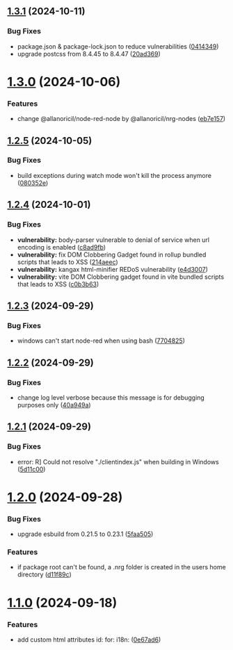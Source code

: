 ## [1.3.1](https://github.com/AllanOricil/nrg/compare/v1.3.0...v1.3.1) (2024-10-11)


### Bug Fixes

* package.json & package-lock.json to reduce vulnerabilities ([0414349](https://github.com/AllanOricil/nrg/commit/041434978d77fef797427822fa395102d9365235))
* upgrade postcss from 8.4.45 to 8.4.47 ([20ad369](https://github.com/AllanOricil/nrg/commit/20ad3695ae96ea6c89aed0e2523ca3eb8588ffb3))

# [1.3.0](https://github.com/AllanOricil/nrg/compare/v1.2.5...v1.3.0) (2024-10-06)


### Features

* change @allanoricil/node-red-node by @allanoricil/nrg-nodes ([eb7e157](https://github.com/AllanOricil/nrg/commit/eb7e15744440fbe958fccf74c0bf3479ad18c905))

## [1.2.5](https://github.com/AllanOricil/nrg/compare/v1.2.4...v1.2.5) (2024-10-05)


### Bug Fixes

* build exceptions during watch mode won't kill the process anymore ([080352e](https://github.com/AllanOricil/nrg/commit/080352ec310315fd34bb3500fc5d5660ef30c290))

## [1.2.4](https://github.com/AllanOricil/nrg/compare/v1.2.3...v1.2.4) (2024-10-01)


### Bug Fixes

* **vulnerability:** body-parser vulnerable to denial of service when url encoding is enabled ([c8ad9fb](https://github.com/AllanOricil/nrg/commit/c8ad9fb36b3ef8b7c33420745395ff00be3ab0e3))
* **vulnerability:** fix DOM Clobbering Gadget found in rollup bundled scripts that leads to XSS ([214aeec](https://github.com/AllanOricil/nrg/commit/214aeecc0f6365765f57a91511deaf836359785d))
* **vulnerability:** kangax html-minifier REDoS vulnerability ([e4d3007](https://github.com/AllanOricil/nrg/commit/e4d3007768018a810b6dc4ca14e390034b9d7785))
* **vulnerability:** vite DOM Clobbering gadget found in vite bundled scripts that leads to XSS ([c0b3b63](https://github.com/AllanOricil/nrg/commit/c0b3b63d42111b5af4693d6b7791dd12cf918d46))

## [1.2.3](https://github.com/AllanOricil/nrg/compare/v1.2.2...v1.2.3) (2024-09-29)


### Bug Fixes

* windows can't start node-red when using bash ([7704825](https://github.com/AllanOricil/nrg/commit/7704825b295c96305c3c9efe7348a5a703fa8768))

## [1.2.2](https://github.com/AllanOricil/nrg/compare/v1.2.1...v1.2.2) (2024-09-29)


### Bug Fixes

* change log level verbose because this message is for debugging purposes only ([40a949a](https://github.com/AllanOricil/nrg/commit/40a949a78705f7cf8c80e9f2936b68dbac017033))

## [1.2.1](https://github.com/AllanOricil/nrg/compare/v1.2.0...v1.2.1) (2024-09-29)


### Bug Fixes

* error: R] Could not resolve "./clientindex.js" when building in Windows ([5d11c00](https://github.com/AllanOricil/nrg/commit/5d11c00a02f549a9f75868bae430784c8a9c36c1))

# [1.2.0](https://github.com/AllanOricil/nrg/compare/v1.1.0...v1.2.0) (2024-09-28)


### Bug Fixes

* upgrade esbuild from 0.21.5 to 0.23.1 ([5faa505](https://github.com/AllanOricil/nrg/commit/5faa5057efc05707db575979e64fccb3dc7c3ec5))


### Features

* if package root can't be found, a .nrg folder is created in the users home directory ([d11f89c](https://github.com/AllanOricil/nrg/commit/d11f89cad27bface38b353e7158bb06ca45d5410))

# [1.1.0](https://github.com/AllanOricil/nrg/compare/v1.0.1...v1.1.0) (2024-09-18)


### Features

* add custom html attributes id: for: i18n: ([0e67ad6](https://github.com/AllanOricil/nrg/commit/0e67ad672f0ffa58f12cb2a90238cf322551d71c))
